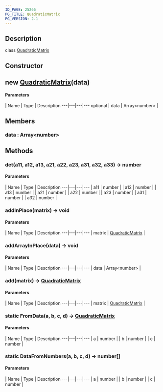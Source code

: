 ```yaml
---
ID_PAGE: 25266
PG_TITLE: QuadraticMatrix
PG_VERSION: 2.1
---
```

## Description

class [QuadraticMatrix](/classes/3.1/QuadraticMatrix)



## Constructor

## new [QuadraticMatrix](/classes/3.1/QuadraticMatrix)(data)



#### Parameters
 | Name | Type | Description
---|---|---|---
optional | data | Array&lt;number&gt; | 

## Members

### data : Array&lt;number&gt;



## Methods

### det(a11, a12, a13, a21, a22, a23, a31, a32, a33) &rarr; number



#### Parameters
 | Name | Type | Description
---|---|---|---
 | a11 | number | 
 | a12 | number | 
 | a13 | number | 
 | a21 | number | 
 | a22 | number | 
 | a23 | number | 
 | a31 | number | 
 | a32 | number | 
### addInPlace(matrix) &rarr; void



#### Parameters
 | Name | Type | Description
---|---|---|---
 | matrix | [QuadraticMatrix](/classes/3.1/QuadraticMatrix) | 

### addArrayInPlace(data) &rarr; void



#### Parameters
 | Name | Type | Description
---|---|---|---
 | data | Array&lt;number&gt; | 

### add(matrix) &rarr; [QuadraticMatrix](/classes/3.1/QuadraticMatrix)



#### Parameters
 | Name | Type | Description
---|---|---|---
 | matrix | [QuadraticMatrix](/classes/3.1/QuadraticMatrix) | 

### static FromData(a, b, c, d) &rarr; [QuadraticMatrix](/classes/3.1/QuadraticMatrix)



#### Parameters
 | Name | Type | Description
---|---|---|---
 | a | number | 
 | b | number | 
 | c | number | 
### static DataFromNumbers(a, b, c, d) &rarr; number[]



#### Parameters
 | Name | Type | Description
---|---|---|---
 | a | number | 
 | b | number | 
 | c | number | 
